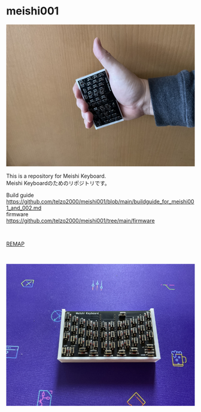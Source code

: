 # meishi001

![](img/img00001.jpg)

This is a repository for Meishi Keyboard.
<br>
Meishi Keyboardのためのリポジトリです。
<br>

Build guide
<br>
https://github.com/telzo2000/meishi001/blob/main/buildguide_for_meishi001_and_002.md
<br>
firmware
<br>
https://github.com/telzo2000/meishi001/tree/main/firmware

<br>

[REMAP](https://remap-keys.app/catalog/LnDFLEBLKVYKpWCBQks4)

<br>

![](img/img00004.jpg)

